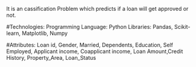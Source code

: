 It is an cassification Problem which predicts if a loan will get approved or not.

#Technologies:
Programming Language: Python
Libraries: Pandas, Scikit-learn, Matplotlib, Numpy

#Attributes:
Loan id, Gender, Married, Dependents, Education, Self Employed, Applicant income, Coapplicant income, Loan Amount,Credit History, Property_Area, Loan_Status

